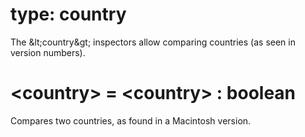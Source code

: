 # type: country

The &amp;lt;country&amp;gt; inspectors allow comparing countries (as seen in version numbers).

# &lt;country&gt; = &lt;country&gt; : boolean

Compares two countries, as found in a Macintosh version.
